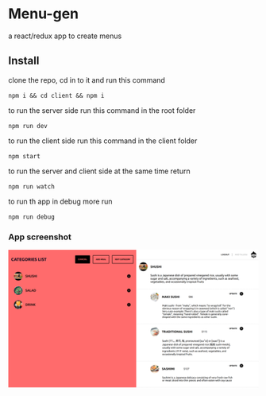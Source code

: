 # Menu-gen

a react/redux app to create menus

## Install

clone the repo, cd in to it and run this command
```shell
npm i && cd client && npm i
```

to run the server side run this command in the root folder
```shell
npm run dev
```

to run the client side run this command in the client folder
```shell
npm start
```

to run the server and client side at the same time return
```shell
npm run watch
```

to run th app in debug more run
```shell
npm run debug
```

### App screenshot

![app screenshot](https://github.com/shutsugan/menu-gen/blob/master/app.png)
